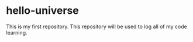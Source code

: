 # hello-universe
This is my first repository. This repository will be used to log all of my code learning.
